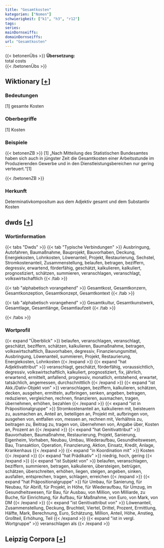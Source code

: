 ```yaml
---
title: "Gesamtkosten"
kategorien: ["Nomen"]
schwierigkeit: ["k1", "h3", "r12"]
tags:
series:
mainDornseiffs:
domainDornseiffs:
url: "Gesamtkosten"
---
```


{{< betonenÜbs >}}
**Übersetzung:**  
total costs  
{{< /betonenÜbs >}}

## Wiktionary [[+](https://de.wiktionary.org/wiki/Gesamtkosten)]

### Bedeutungen
[1] gesamte Kosten  

### Oberbegriffe
[1] Kosten  

### Beispiele
{{< betonenZB >}}
[1] „Nach Mitteilung des Statistischen Bundesamtes haben sich auch in jüngster Zeit die Gesamtkosten einer Arbeitsstunde im Produzierenden Gewerbe und in den Dienstleistungsbereichen nur gering verteuert.“[1]  

{{< /betonenZB >}}
### Herkunft
Determinativkompositum aus dem Adjektiv gesamt und dem Substantiv Kosten  



## dwds [[+](https://www.dwds.de/wb/Gesamtkosten)]

### Wortinformation
{{< tabs "Dwds" >}}
{{< tab "Typische Verbindungen" >}}
Ausbringung, Autofahren, Baumaßnahme, Bauprojekt, Bauvorhaben, Deckung, Energiekosten, Lohnkosten, Löwenanteil, Projekt, Restaurierung, Sechstel, Stromkostenanteil, Zusammenstellung, belaufen, betragen, beziffern, degressiv, erwartend, förderfähig, geschätzt, kalkulieren, kalkuliert, prognostiziert, schätzen, summieren, veranschlagen, veranschlagt, volkswirtschaftlich
{{< /tab >}}

{{< tab "alphabetisch vorangehend" >}}
Gesamtkost, Gesamtkonzern, Gesamtkonzeption, Gesamtkonzept, Gesamtkontext
{{< /tab >}}

{{< tab "alphabetisch vorangehend" >}}
Gesamtkultur, Gesamtkunstwerk, Gesamtlage, Gesamtlänge, Gesamtlaufzeit
{{< /tab >}}

{{< /tabs >}}

### Wortprofil
{{< expand "Überblick" >}} belaufen, veranschlagen, veranschlagt, geschätzt, beziffern, schätzen, kalkulieren, Baumaßnahme, betragen, volkswirtschaftlich, Bauvorhaben, degressiv, Finanzierungsmittel, Ausbringung, Löwenanteil, summieren, Projekt, Restaurierung, Energiekosten, Lohnkosten {{< /expand >}}
{{< expand "hat Adjektivattribut" >}} veranschlagt, geschätzt, förderfähig, voraussichtlich, degressiv, volkswirtschaftlich, kalkuliert, prognostiziert, fix, jährlich, erwartend, ermittelt, anfallend, progressiv, monatlich, entstehend, erwartet, tatsächlich, angemessen, durchschnittlich {{< /expand >}}
{{< expand "ist Akk./Dativ-Objekt von" >}} veranschlagen, beziffern, kalkulieren, schätzen, decken, ausgehen, ermitteln, aufbringen, senken, angeben, betragen, reduzieren, vergleichen, rechnen, finanzieren, ausmachen, tragen, übernehmen, erhöhen, bezahlen {{< /expand >}}
{{< expand "ist in Präpositionalgruppe" >}} Stromkostenanteil an, kalkulieren mit, beisteuern zu, ausmachen an, Anteil an, beteiligen an, Projekt mit, aufbringen von, ausgehen von, entfallen von, messen an, rechnen mit, Verhältnis zu, beitragen zu, Beitrag zu, tragen von, übernehmen von, Angabe über, Kosten an, Prozent an {{< /expand >}}
{{< expand "hat Genitivattribut" >}} Bauvorhaben, Baumaßnahme, Restaurierung, Projekt, Sanierung, Eigenheim, Vorhaben, Neubau, Umbau, Wiederaufbau, Gesundheitswesen, Bau, Transaktion, Operation, Finanzierung, Aktion, Einsatz, Kredit, Anlage, Krankenhaus {{< /expand >}}
{{< expand "in Koordination mit" >}} Kosten {{< /expand >}}
{{< expand "hat Prädikativ" >}} niedrig, hoch, gering {{< /expand >}}
{{< expand "ist Subjekt von" >}} belaufen, veranschlagen, beziffern, summieren, betragen, kalkulieren, übersteigen, betrügen, schätzen, überschreiten, erhöhen, liegen, steigen, angeben, sinken, ausfallen, entsprechen, tragen, schlagen, erreichen {{< /expand >}}
{{< expand "hat Präpositionalgruppe" >}} für Umbau, für Sanierung, für Neubau, für Abriß, für Projekt, in Höhe, für Wiederaufbau, für Umzug, im Gesundheitswesen, für Bau, für Ausbau, von Million, von Milliarde, zu Buche, für Einrichtung, für Aufbau, für Maßnahme, von Euro, von Mark, von DM {{< /expand >}}
{{< expand "ist Genitivattribut von" >}} Löwenanteil, Zusammenstellung, Deckung, Bruchteil, Viertel, Drittel, Prozent, Ermittlung, Hälfte, Mark, Berechnung, Euro, Schätzung, Million, Anteil, Höhe, Anstieg, Großteil, Erhöhung, Teil {{< /expand >}}
{{< expand "ist in vergl. Wortgruppe" >}} veranschlagen als {{< /expand >}}

## Leipzig Corpora [[+](https://corpora.uni-leipzig.de/en/res?word=Gesamtkosten&corpusId=deu_newscrawl-public_2018)]

